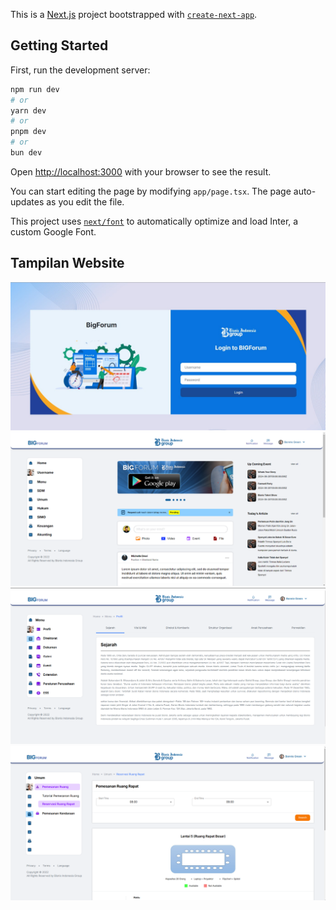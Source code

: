 This is a [Next.js](https://nextjs.org/) project bootstrapped with [`create-next-app`](https://github.com/vercel/next.js/tree/canary/packages/create-next-app).

## Getting Started

First, run the development server:

```bash
npm run dev
# or
yarn dev
# or
pnpm dev
# or
bun dev
```

Open [http://localhost:3000](http://localhost:3000) with your browser to see the result.

You can start editing the page by modifying `app/page.tsx`. The page auto-updates as you edit the file.

This project uses [`next/font`](https://nextjs.org/docs/basic-features/font-optimization) to automatically optimize and load Inter, a custom Google Font.

## Tampilan Website
![Tampilan Halaman Login BigForum](public/images/github/loginbigforum.jpg)
![Tampilan Dashboard BigForum](public/images/github/dashboardbigforum.png)
![Tampilan Modul Profile BigForum](public/images/github/profilbigforum.png)
![Tampilan Modul Umum BigForum](public/images/github/rapatbigforum.png)


